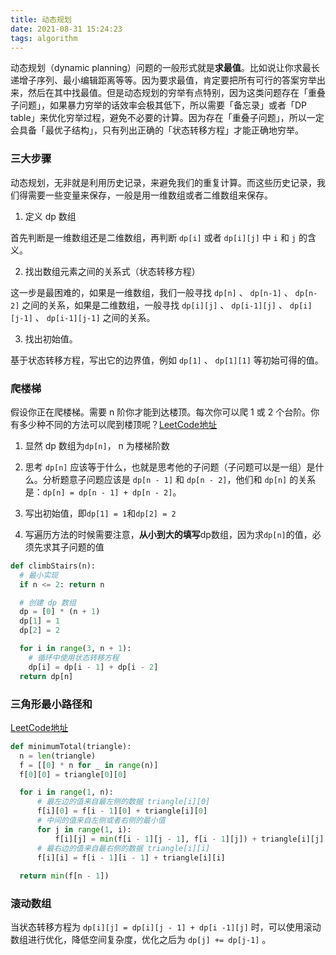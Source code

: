 ```yaml
---
title: 动态规划
date: 2021-08-31 15:24:23
tags: algorithm
---
```


动态规划（dynamic planning）问题的一般形式就是**求最值**。比如说让你求最⻓递增子序列、最小编辑距离等等。因为要求最值，肯定要把所有可行的答案穷举出来，然后在其中找最值。但是动态规划的穷举有点特别，因为这类问题存在「重叠子问题」，如果暴力穷举的话效率会极其低下，所以需要「备忘录」或者「DP table」来优化穷举过程，避免不必要的计算。因为存在「重叠子问题」，所以一定会具备「最优子结构」，只有列出正确的「状态转移方程」才能正确地穷举。

### 三大步骤

动态规划，无非就是利用历史记录，来避免我们的重复计算。而这些历史记录，我们得需要一些变量来保存，一般是用一维数组或者二维数组来保存。

1. 定义 dp 数组

首先判断是一维数组还是二维数组，再判断 `dp[i]` 或者 `dp[i][j]` 中 `i` 和 `j` 的含义。

2. 找出数组元素之间的关系式（状态转移方程）

这一步是最困难的，如果是一维数组，我们一般寻找 `dp[n]` 、 `dp[n-1]` 、 `dp[n-2]` 之间的关系，如果是二维数组，一般寻找 `dp[i][j]` 、 `dp[i-1][j]` 、 `dp[i][j-1]` 、 `dp[i-1][j-1]` 之间的关系。

3. 找出初始值。

基于状态转移方程，写出它的边界值，例如 `dp[1]` 、 `dp[1][1]` 等初始可得的值。

### 爬楼梯

假设你正在爬楼梯。需要 n 阶你才能到达楼顶。每次你可以爬 1 或 2 个台阶。你有多少种不同的方法可以爬到楼顶呢？[LeetCode地址](https://leetcode-cn.com/problems/climbing-stairs/)

1. 显然 dp 数组为`dp[n]`， n 为楼梯阶数

2. 思考 `dp[n]` 应该等于什么，也就是思考他的子问题（子问题可以是一组）是什么。分析题意子问题应该是 `dp[n - 1]` 和 `dp[n - 2]`，他们和 `dp[n]` 的关系是：`dp[n] = dp[n - 1] + dp[n - 2]`。

3. 写出初始值，即`dp[1] = 1`和`dp[2] = 2`

4. 写遍历方法的时候需要注意，**从小到大的填写**dp数组，因为求`dp[n]`的值，必须先求其子问题的值

```python
def climbStairs(n):
  # 最小实现
  if n <= 2: return n

  # 创建 dp 数组
  dp = [0] * (n + 1)
  dp[1] = 1
  dp[2] = 2

  for i in range(3, n + 1):
    # 循环中使用状态转移方程
    dp[i] = dp[i - 1] + dp[i - 2]
  return dp[n]
```

<!-- more -->

### 三角形最小路径和

[LeetCode地址](https://leetcode-cn.com/problems/triangle/)

```python
def minimumTotal(triangle):
  n = len(triangle)
  f = [[0] * n for _ in range(n)]
  f[0][0] = triangle[0][0]

  for i in range(1, n):
      # 最左边的值来自最左侧的数据 triangle[i][0]
      f[i][0] = f[i - 1][0] + triangle[i][0]
      # 中间的值来自左侧或者右侧的最小值
      for j in range(1, i):
          f[i][j] = min(f[i - 1][j - 1], f[i - 1][j]) + triangle[i][j]
      # 最右边的值来自最右侧的数据 triangle[i][i]
      f[i][i] = f[i - 1][i - 1] + triangle[i][i]
  
  return min(f[n - 1])
```

### 滚动数组

当状态转移方程为 `dp[i][j] = dp[i][j - 1] + dp[i -1][j]` 时，可以使用滚动数组进行优化，降低空间复杂度，优化之后为 `dp[j] += dp[j-1]` 。

